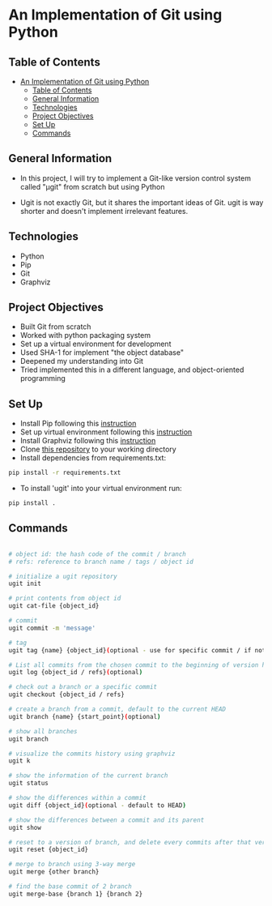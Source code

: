 # An Implementation of Git using Python


## Table of Contents

- [An Implementation of Git using Python](#an-implementation-of-git-using-python)
  - [Table of Contents](#table-of-contents)
  - [General Information](#general-information)
  - [Technologies](#technologies)
  - [Project Objectives](#project-objectives)
  - [Set Up](#set-up)
  - [Commands](#commands)

## General Information

- In this project, I will try to implement a Git-like version control system called "μgit" from scratch but using Python

- Ugit is not exactly Git, but it shares the important ideas of Git. ugit is way shorter and doesn't implement irrelevant features.

## Technologies

- Python
- Pip
- Git
- Graphviz

## Project Objectives

- Built Git from scratch
- Worked with python packaging system
- Set up a virtual environment for development
- Used SHA-1 for implement "the object database"
- Deepened my understanding into Git
- Tried implemented this in a different language, and object-oriented programming

## Set Up

- Install Pip following this [instruction](https://pip.pypa.io/en/stable/installation/)
- Set up virtual environment following this [instruction](https://docs.python.org/3/library/venv.html)
- Install Graphviz following this [instruction](https://graphviz.org/download/)
- Clone [this repository](https://github.com/BhavyaBhola/PyGit") to your working directory
- Install dependencies from requirements.txt:

```bash
pip install -r requirements.txt
```

- To install 'ugit' into your virtual environment run:

```bash
pip install .
```

## Commands

```bash

# object id: the hash code of the commit / branch
# refs: reference to branch name / tags / object id

# initialize a ugit repository
ugit init

# print contents from object id
ugit cat-file {object_id}

# commit
ugit commit -m 'message'

# tag
ugit tag {name} {object_id}(optional - use for specific commit / if not available then tag the closet commit)

# List all commits from the chosen commit to the beginning of version history. If not specific object id or refs, then list all commits to the current HEAD
ugit log {object_id / refs}(optional)

# check out a branch or a specific commit
ugit checkout {object_id / refs}

# create a branch from a commit, default to the current HEAD
ugit branch {name} {start_point}(optional) 

# show all branches
ugit branch

# visualize the commits history using graphviz
ugit k

# show the information of the current branch
ugit status

# show the differences within a commit
ugit diff {object_id}(optional - default to HEAD)

# show the differences between a commit and its parent
ugit show

# reset to a version of branch, and delete every commits after that version
ugit reset {object_id}

# merge to branch using 3-way merge
ugit merge {other branch}

# find the base commit of 2 branch
ugit merge-base {branch 1} {branch 2}
```
